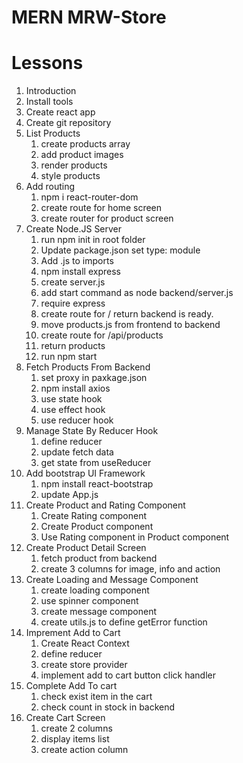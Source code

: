 # MERN MRW-Store

# Lessons

1. Introduction
2. Install tools
3. Create react app
4. Create git repository
5. List Products
   1. create products array
   2. add product images
   3. render products
   4. style products
6. Add routing
   1. npm i react-router-dom
   2. create route for home screen
   3. create router for product screen
7. Create Node.JS Server
   1. run npm init in root folder
   2. Update package.json set type: module
   3. Add .js to imports
   4. npm install express
   5. create server.js
   6. add start command as node backend/server.js
   7. require express
   8. create route for / return backend is ready.
   9. move products.js from frontend to backend
   10. create route for /api/products
   11. return products
   12. run npm start
8. Fetch Products From Backend
   1. set proxy in paxkage.json
   2. npm install axios
   3. use state hook
   4. use effect hook
   5. use reducer hook
9. Manage State By Reducer Hook
   1. define reducer
   2. update fetch data
   3. get state from useReducer
10. Add bootstrap UI Framework
    1. npm install react-bootstrap
    2. update App.js
11. Create Product and Rating Component
    1. Create Rating component
    2. Create Product component
    3. Use Rating component in Product component
12. Create Product Detail Screen
    1. fetch product from backend
    2. create 3 columns for image, info and action
13. Create Loading and Message Component
    1. create loading component
    2. use spinner component
    3. create message component
    4. create utils.js to define getError function
14. Imprement Add to Cart
    1. Create React Context
    2. define reducer
    3. create store provider
    4. implement add to cart button click handler
15. Complete Add To cart
    1. check exist item in the cart
    2. check count in stock in backend
16. Create Cart Screen
    1. create 2 columns 
    2. display items list
    3. create action column
